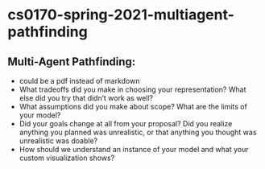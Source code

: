 # cs0170-spring-2021-multiagent-pathfinding
## Multi-Agent Pathfinding:
- could be a pdf instead of markdown
- What tradeoffs did you make in choosing your representation? What else did you try that didn’t work as well?
- What assumptions did you make about scope? What are the limits of your model?
- Did your goals change at all from your proposal? Did you realize anything you planned was unrealistic, or that anything you thought was unrealistic was doable?
- How should we understand an instance of your model and what your custom visualization shows?

